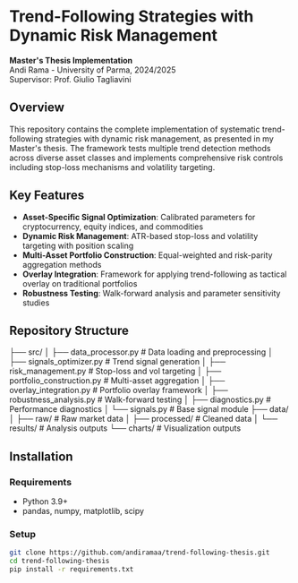 # Trend-Following Strategies with Dynamic Risk Management

**Master's Thesis Implementation**  
Andi Rama - University of Parma, 2024/2025  
Supervisor: Prof. Giulio Tagliavini

## Overview

This repository contains the complete implementation of systematic trend-following strategies with dynamic risk management, as presented in my Master's thesis. The framework tests multiple trend detection methods across diverse asset classes and implements comprehensive risk controls including stop-loss mechanisms and volatility targeting.

## Key Features

- **Asset-Specific Signal Optimization**: Calibrated parameters for cryptocurrency, equity indices, and commodities
- **Dynamic Risk Management**: ATR-based stop-loss and volatility targeting with position scaling
- **Multi-Asset Portfolio Construction**: Equal-weighted and risk-parity aggregation methods
- **Overlay Integration**: Framework for applying trend-following as tactical overlay on traditional portfolios
- **Robustness Testing**: Walk-forward analysis and parameter sensitivity studies

## Repository Structure

├── src/
│   ├── data_processor.py          # Data loading and preprocessing
│   ├── signals_optimizer.py       # Trend signal generation
│   ├── risk_management.py         # Stop-loss and vol targeting
│   ├── portfolio_construction.py  # Multi-asset aggregation
│   ├── overlay_integration.py     # Portfolio overlay framework
│   ├── robustness_analysis.py     # Walk-forward testing
│   ├── diagnostics.py             # Performance diagnostics
│   └── signals.py                 # Base signal module
├── data/
│   ├── raw/                       # Raw market data
│   ├── processed/                 # Cleaned data
│   └── results/                   # Analysis outputs
└── charts/                        # Visualization outputs

## Installation

### Requirements
- Python 3.9+
- pandas, numpy, matplotlib, scipy

### Setup
```bash
git clone https://github.com/andiramaa/trend-following-thesis.git
cd trend-following-thesis
pip install -r requirements.txt
